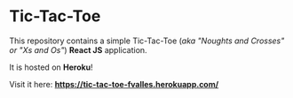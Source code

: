 # Tic-Tac-Toe
This repository contains a simple Tic-Tac-Toe (_aka "Noughts and Crosses" or "Xs and Os"_) **React JS** application.

It is hosted on **Heroku**!

Visit it here: **<https://tic-tac-toe-fvalles.herokuapp.com/>**
